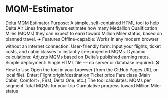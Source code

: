 # MQM-Estimator
Delta MQM Estimator
Purpose:
A simple, self-contained HTML tool to help Delta Air Lines frequent flyers estimate how many Medallion Qualification Miles (MQMs) they can expect to earn toward Million Miler status, based on planned travel.
✈️ Features
Offline-capable: Works in any modern browser without an internet connection.
User-friendly form: Input your flights, ticket costs, and cabin classes to instantly see projected MQMs.
Dynamic calculations: Adjusts MQMs based on Delta’s published earning rates.
Simple deployment: Single HTML file — no server or database required.
🛠 How to Use
Open the tool in your browser (from the GitHub Pages URL or local file).
Enter:
Flight origin/destination
Ticket price
Fare class (Main Cabin, Comfort+, First, Delta One, etc.)
The tool calculates:
MQMs per segment
Total MQMs for your trip
Cumulative progress toward Million Miler status
